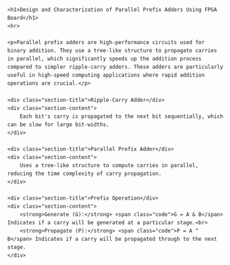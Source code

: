 <!DOCTYPE html>
<html lang="en">
<head>
    <meta charset="UTF-8">
    <meta name="viewport" content="width=device-width, initial-scale=1.0">
    <title>Parallel Prefix Adders</title>
    <style>
        body {
            font-family: Arial, sans-serif;
            line-height: 1.6;
            margin: 20px;
        }
        .section-title {
            font-size: 1.2em;
            font-weight: bold;
            margin-top: 20px;
        }
        .section-content {
            margin-top: 10px;
        }
        hr {
            margin: 20px 0;
        }
        .code {
            background-color: #f4f4f4;
            border-left: 3px solid #ccc;
            padding: 10px;
            font-family: monospace;
            white-space: pre;
        }
    </style>
</head>
<body>

    <h1>Design and Characterization of Parallel Prefix Adders Using FPGA Board</h1>
    <hr>

    <p>Parallel prefix adders are high-performance circuits used for binary addition. They use a tree-like structure to propagate carries in parallel, which significantly speeds up the addition process compared to simpler ripple-carry adders. These adders are particularly useful in high-speed computing applications where rapid addition operations are crucial.</p>

    <div class="section-title">Ripple-Carry Adder</div>
    <div class="section-content">
        Each bit's carry is propagated to the next bit sequentially, which can be slow for large bit-widths.
    </div>

    <div class="section-title">Parallel Prefix Adder</div>
    <div class="section-content">
        Uses a tree-like structure to compute carries in parallel, reducing the time complexity of carry propagation.
    </div>

    <div class="section-title">Prefix Operation</div>
    <div class="section-content">
        <strong>Generate (G):</strong> <span class="code">G = A & B</span> Indicates if a carry will be generated at a particular stage.<br>
        <strong>Propagate (P):</strong> <span class="code">P = A ^ B</span> Indicates if a carry will be propagated through to the next stage.
    </div>

</body>
</html>

    

